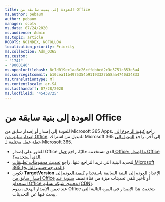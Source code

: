 ```yaml
---
title: العودة إلى بنية سابقة من Office
ms.author: pebaum
author: pebaum
manager: scotv
ms.date: 07/24/2020
ms.audience: Admin
ms.topic: article
ROBOTS: NOINDEX, NOFOLLOW
localization_priority: Priority
ms.collection: Adm_O365
ms.custom:
- "1741"
- "9000140"
ms.openlocfilehash: 8c7d019ec1aa6c26cffebbcd2c3e5751c853e3a4
ms.sourcegitcommit: b10cea11b4975354b91193327b58aa4740d34833
ms.translationtype: MT
ms.contentlocale: ar-SA
ms.lasthandoff: 07/28/2020
ms.locfileid: "45438725"
---
```

# <a name="roll-back-to-an-earlier-build-of-office"></a>العودة إلى بنية سابقة من Office

للعودة إلى إصدار أو إصدار سابق من Microsoft 365 Apps، راجع [كيفية الرجوع إلى إصدار سابق من Office](https://support.microsoft.com/help/2770432/how-to-revert-to-an-earlier-version-of-office-2013-or-office-2016-clic). للتبديل من اشتراك Microsoft 365 إلى آخر، راجع [التبديل إلى خطة عمل مختلفة لـ Microsoft 365](https://docs.microsoft.com/office365/admin/subscriptions-and-billing/switch-to-a-different-plan).

- للعثور على إصدار Office الذي تستخدمه حاليًا، راجع [حول Office: ما إصدار Office الذي أستخدمه؟](https://support.office.com/article/about-office-what-version-of-office-am-i-using-932788b8-a3ce-44bf-bb09-e334518b8b19).
- لتحديد البنية التي تريد التراجع عنها، راجع [تحديث محفوظات تطبيقات Microsoft 365 (المدرجة حسب التاريخ)](https://docs.microsoft.com/officeupdates/update-history-office365-proplus-by-date?redirectSourcePath=%252fen-us%252farticle%252fae942449-1fca-4484-898b-a933ea23def7).
- تكوين **TargetVersion** الإعداد للعودة إلى البنية السابقة باستخدام [كيفية العودة إلى إصدار سابق من Office](https://support.microsoft.com/help/2770432/how-to-revert-to-an-earlier-version-of-office-2013-or-office-2016-clic) أو تأخير تلقي تحديثات ميزة من قناة نصف [سنوية عند استخدام Office محتوى شبكة تسليم (CDN)](https://docs.microsoft.com/deployoffice/delay-receiving-feature-updates-from-deferred-channel-for-office-365-proplus#delay-receiving-feature-updates-from-semi-annual-channel-when-using-the-office-content-delivery-network-cdn).</br>
    عند تعيين الإصدار الهدف، يقوم Office بتحديث هذا الإصدار في المرة التالية التي يبحث فيها عن التحديثات.